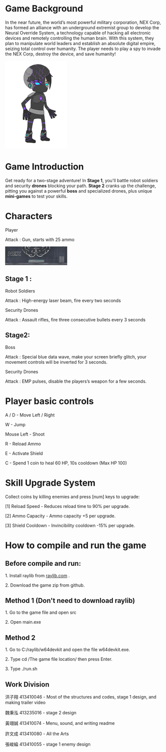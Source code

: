 # Game Background  
In the near future, the world’s most powerful military corporation, NEX Corp, has formed an alliance with an underground extremist group to develop the Neural Override System, a technology capable of hacking all electronic devices and remotely controlling the human brain. With this system, they plan to manipulate world leaders and establish an absolute digital empire, seizing total control over humanity. The player needs to play a spy to invade the NEX Corp, destroy the device, and save humanity!

<img src="src/resource/player/stand.png" width="200">

# Game Introduction

Get ready for a two-stage adventure! In **Stage 1**, you'll battle robot soldiers and security **drones** blocking your path. **Stage 2** cranks up the challenge, pitting you against a powerful **boss** and specialized drones, plus unique **mini-games** to test your skills.

# Characters

Player

Attack : Gun, starts with 25 ammo

<img src="src/resource/scene/1-1.png" width="200">

## Stage 1 :

Robot Soldiers

Attack : High-energy laser beam, fire every two seconds

Security Drones

Attack : Assault rifles, fire three consecutive bullets every 3 seconds

## Stage2:

Boss

Attack : Special blue data wave, make your screen briefly glitch, your movement controls will be inverted for 3 seconds.

Security Drones

Attack : EMP pulses, disable the players’s weapon for a few seconds.

# Player basic controls  
A / D - Move Left / Right

W - Jump

Mouse Left - Shoot

R - Reload Ammo

E - Activate Shield

C - Spend 1 coin to heal 60 HP, 10s cooldown (Max HP 100)

# Skill Upgrade System

Collect coins by killing enemies and press \[num\] keys to upgrade:

\[1\] Reload Speed - Reduces reload time to 90% per upgrade.

\[2\] Ammo Capacity - Ammo capacity +5 per upgrade.

\[3\] Shield Cooldown - Invincibility cooldown -15% per upgrade.

# How to compile and run the game

## Before compile and run:  
1\. Install raylib from [raylib.com](https://www.raylib.com/) .

2\. Download the game zip from github.

## Method 1 (Don't need to download raylib)

1\. Go to the game file and open src

2\. Open main.exe

## Method 2

1\. Go to C:/raylib/w64devkit and open the file w64devkit.exe.

2\. Type cd /The game file location/ then press Enter.

3\. Type ./run.sh

## Work Division

洪子翔 413410046 - Most of the structures and codes, stage 1 design, and making trailer video

魏秉泓 413235016 - stage 2 design

黃翊誠 413410074 - Menu, sound, and writing readme

許文成 413410080 - All the Arts

張峻綸 413410055 - stage 1 enemy design

